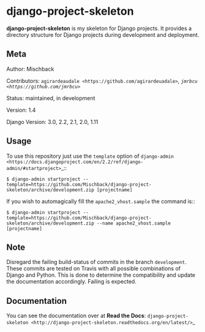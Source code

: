 django-project-skeleton
=======================

**django-project-skeleton** is my skeleton for Django projects. It provides a
directory structure for Django projects during development and deployment.


Meta
----

Author:
    Mischback

Contributors:
    `agirardeaudale <https://github.com/agirardeuadale>`_,
    `jmrbcu <https://github.com/jmrbcu>`_

Status:
    maintained, in development

Version:
    1.4

Django Version:
    3.0, 2.2, 2.1, 2.0, 1.11


Usage
-----

To use this repository just use the ``template`` option of `django-admin
<https://docs.djangoproject.com/en/2.2/ref/django-admin/#startproject>`_::

    $ django-admin startproject --template=https://github.com/Mischback/django-project-skeleton/archive/development.zip [projectname]

If you wish to automagically fill the ``apache2_vhost.sample`` the command is::

    $ django-admin startproject --template=https://github.com/Mischback/django-project-skeleton/archive/development.zip --name apache2_vhost.sample [projectname]


Note
----

Disregard the failing build-status of commits in the branch ``development``.
These commits are tested on Travis with all possible combinations of Django
and Python. This is done to determine the compatibility and update the
documentation accordingly. Failing is expected.


Documentation
-------------

You can see the documentation over at **Read the Docs**: `django-project-skeleton
<http://django-project-skeleton.readthedocs.org/en/latest/>`_
